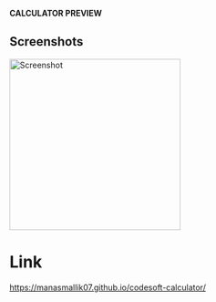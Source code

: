 **CALCULATOR PREVIEW**
## Screenshots

<img src="https://github.com/user-attachments/assets/97bf1294-7610-4b37-ade4-01f4f71f620e" alt="Screenshot" width="300"/>


# Link
 https://manasmallik07.github.io/codesoft-calculator/
